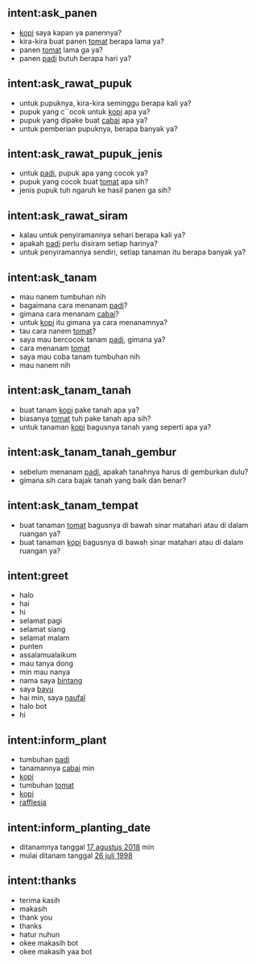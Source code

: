 ## intent:ask_panen
- [kopi](plant) saya kapan ya panennya?
- kira-kira buat panen [tomat](plant) berapa lama ya?
- panen [tomat](plant) lama ga ya?
- panen [padi](plant) butuh berapa hari ya?

## intent:ask_rawat_pupuk
- untuk pupuknya, kira-kira seminggu berapa kali ya?
- pupuk yang c``ocok untuk [kopi](plant) apa ya?
- pupuk yang dipake buat [cabai](plant) apa ya?
- untuk pemberian pupuknya, berapa banyak ya?

## intent:ask_rawat_pupuk_jenis
- untuk [padi](plant), pupuk apa yang cocok ya?
- pupuk yang cocok buat [tomat](plant) apa sih?
- jenis pupuk tuh ngaruh ke hasil panen ga sih?

## intent:ask_rawat_siram
- kalau untuk penyiramannya sehari berapa kali ya?
- apakah [padi](plant) perlu disiram setiap harinya?
- untuk penyiramannya sendiri, setiap tanaman itu berapa banyak ya?

## intent:ask_tanam
- mau nanem tumbuhan nih
- bagaimana cara menanam [padi](plant)?
- gimana cara menanam [cabai](plant)?
- untuk [kopi](plant) itu gimana ya cara menanamnya?
- tau cara nanem [tomat](plant)?
- saya mau bercocok tanam [padi](plant), gimana ya?
- cara menanam [tomat](plant)
- saya mau coba tanam tumbuhan nih
- mau nanem nih

## intent:ask_tanam_tanah
- buat tanam [kopi](plant) pake tanah apa ya?
- biasanya [tomat](plant) tuh pake tanah apa sih?
- untuk tanaman [kopi](plant) bagusnya tanah yang seperti apa ya?

## intent:ask_tanam_tanah_gembur
- sebelum menanam [padi](plant), apakah tanahnya harus di gemburkan dulu?
- gimana sih cara bajak tanah yang baik dan benar?

## intent:ask_tanam_tempat
- buat tanaman [tomat](plant) bagusnya di bawah sinar matahari atau di dalam ruangan ya?
- buat tanaman [kopi](plant) bagusnya di bawah sinar matahari atau di dalam ruangan ya?

## intent:greet
- halo
- hai
- hi
- selamat pagi
- selamat siang
- selamat malam
- punten
- assalamualaikum
- mau tanya dong
- min mau nanya
- nama saya [bintang](person)
- saya [bayu](person)
- hai min, saya [naufal](person)
- halo bot
- hi

## intent:inform_plant
- tumbuhan [padi](plant)
- tanamannya [cabai](plant) min
- [kopi](plant)
- tumbuhan [tomat](plant)
- [kopi](plant)
- [rafflesia](plant)

## intent:inform_planting_date
- ditanamnya tanggal [17 agustus 2018](date) min
- mulai ditanam tanggal [26 juli 1998](date)

## intent:thanks
- terima kasih
- makasih
- thank you
- thanks
- hatur nuhun
- okee makasih bot
- okee makasih yaa bot
